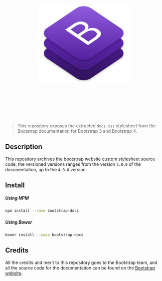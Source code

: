 <h1 align="center">
	<br>
	<br>
	<img width="300" src="assets/images/bootstrap-logo.png" alt="bootstrap">
	<br>
	<br>
	<br>
	<br>
</h1>

> This repository exposes the extracted `docs.css` stylesheet from the Bootstrap documentation for Bootstrap 3 and Bootstrap 4.

## Description

This repository archives the bootstrap website custom stylesheet source code, the versioned versions ranges from the version `3.0.0` of the documentation, up to the `4.0.0` version.

## Install

##### Using NPM

```bash
npm install --save bootstrap-docs
```

##### Using Bower

```bash
bower install --save bootstrap-docs
```

## Credits

All the credits and merit to this repository goes to the Bootstrap team, and all the source code for the documentation can be found on the [Bootstrap website](https://getbootstrap.com).
